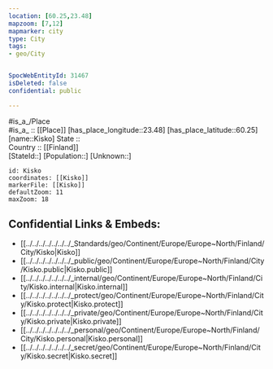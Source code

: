 ```yaml
---
location: [60.25,23.48] 
mapzoom: [7,12] 
mapmarker: city 
type: City
tags:
- geo/City


SpocWebEntityId: 31467
isDeleted: false
confidential: public

---
```

#is_a_/Place  
#is_a_ :: [[Place]] 
[has_place_longitude::23.48] 
[has_place_latitude::60.25] 
[name::Kisko] 
State ::  
Country :: [[Finland]]  
[StateId::] 
[Population::] 
[Unknown::] 


```leaflet
id: Kisko
coordinates: [[Kisko]] 
markerFile: [[Kisko]] 
defaultZoom: 11 
maxZoom: 18
```


## Confidential Links & Embeds: 
- [[../../../../../../../_Standards/geo/Continent/Europe/Europe~North/Finland/City/Kisko|Kisko]] 
- [[../../../../../../../_public/geo/Continent/Europe/Europe~North/Finland/City/Kisko.public|Kisko.public]] 
- [[../../../../../../../_internal/geo/Continent/Europe/Europe~North/Finland/City/Kisko.internal|Kisko.internal]] 
- [[../../../../../../../_protect/geo/Continent/Europe/Europe~North/Finland/City/Kisko.protect|Kisko.protect]] 
- [[../../../../../../../_private/geo/Continent/Europe/Europe~North/Finland/City/Kisko.private|Kisko.private]] 
- [[../../../../../../../_personal/geo/Continent/Europe/Europe~North/Finland/City/Kisko.personal|Kisko.personal]] 
- [[../../../../../../../_secret/geo/Continent/Europe/Europe~North/Finland/City/Kisko.secret|Kisko.secret]] 
